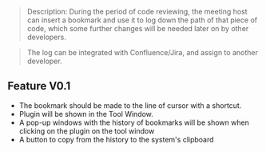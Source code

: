 > Description:
> During the period of code reviewing, the meeting host can insert a bookmark 
and use it to log down the path of that piece of code, which some further changes will be needed
later on by other developers. 

> The log can be integrated with Confluence/Jira, and assign to another developer.

## Feature V0.1
+ The bookmark should be made to the line of cursor with a shortcut.
+ Plugin will be shown in the Tool Window.
+ A pop-up windows with the history of bookmarks will be shown when clicking on the plugin on the tool window
+ A button to copy from the history to the system's clipboard


